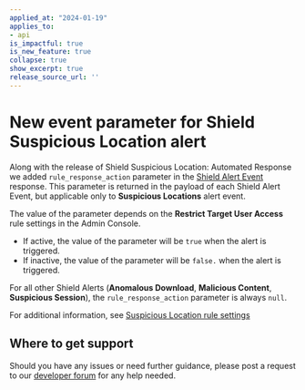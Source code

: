 ```yaml
---
applied_at: "2024-01-19"
applies_to: 
- api
is_impactful: true
is_new_feature: true
collapse: true
show_excerpt: true
release_source_url: ''
---
```


# New event parameter for Shield Suspicious Location alert

Along with the release of Shield Suspicious Location: Automated Response we added `rule_response_action` parameter in the [Shield Alert Event][1] response.
This parameter is returned in the payload of each Shield Alert Event, but applicable only to **Suspicious Locations** alert event.

<!-- more -->

The value of the parameter depends on the **Restrict Target User Access** rule settings in the Admin Console.

* If active, the value of the parameter will be `true` when the alert is triggered.
* If inactive, the value of the parameter will be `false.` when the alert is triggered.

For all other Shield Alerts (**Anomalous Download**, **Malicious Content**, **Suspicious Session**), the `rule_response_action` parameter is always `null`.

For additional information, see [Suspicious Location rule settings][2]

## Where to get support

Should you have any issues or need further guidance, please post a request to our [developer forum][3] for any help needed.


[1]: g://events/event-triggers/shield-alert-events/#suspicious-locations-alert
[2]: https://support.box.com/hc/en-us/articles/9090542213395-Shield-Threat-Detection-Rule-Settings#h_01GE85EWQ1TS5APY7RGN801QSC
[3]: https://forum.box.com/ 